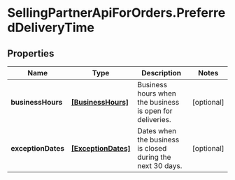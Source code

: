 # SellingPartnerApiForOrders.PreferredDeliveryTime

## Properties

Name | Type | Description | Notes
------------ | ------------- | ------------- | -------------
**businessHours** | [**[BusinessHours]**](BusinessHours.md) | Business hours when the business is open for deliveries. | [optional] 
**exceptionDates** | [**[ExceptionDates]**](ExceptionDates.md) | Dates when the business is closed during the next 30 days. | [optional] 


